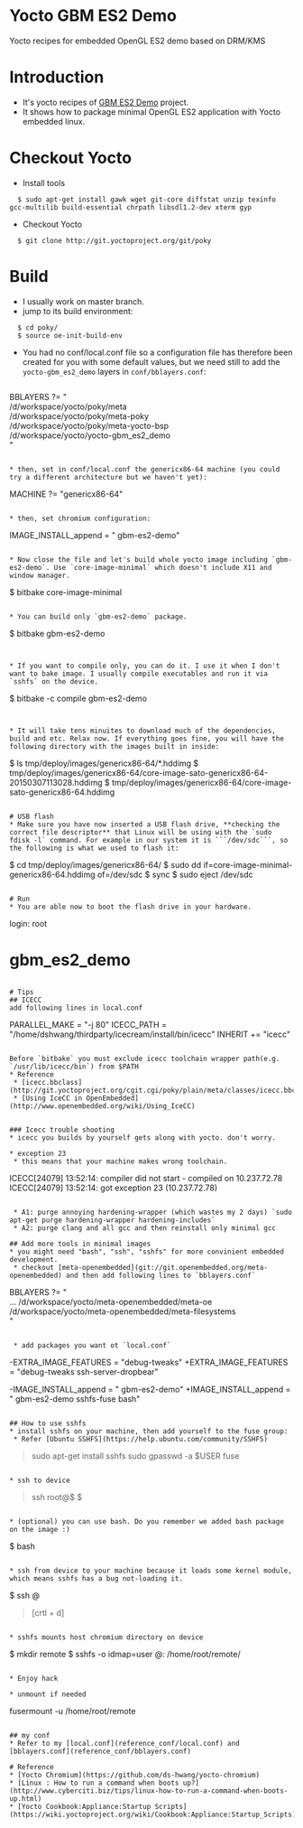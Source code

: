 # Yocto GBM ES2 Demo
Yocto recipes for embedded OpenGL ES2 demo based on DRM/KMS

# Introduction

* It's yocto recipes of [GBM ES2 Demo](https://github.com/ds-hwang/gbm_es2_demo) project.
* It shows how to package minimal OpenGL ES2 application with Yocto embedded linux.

# Checkout Yocto
* Install tools

```
  $ sudo apt-get install gawk wget git-core diffstat unzip texinfo gcc-multilib build-essential chrpath libsdl1.2-dev xterm gyp
```

* Checkout Yocto

```
  $ git clone http://git.yoctoproject.org/git/poky
```

# Build
* I usually work on master branch.
* jump to its build environment:

```
  $ cd poky/
  $ source oe-init-build-env

```

* You had no conf/local.conf file so a configuration file has therefore been created for you with some default values, but we need still to add the `yocto-gbm_es2_demo` layers in `conf/bblayers.conf`:

  ```
BBLAYERS ?= " \
  /d/workspace/yocto/poky/meta \
  /d/workspace/yocto/poky/meta-poky \
  /d/workspace/yocto/poky/meta-yocto-bsp \
  /d/workspace/yocto/yocto-gbm_es2_demo \
  "
  ```

* then, set in conf/local.conf the genericx86-64 machine (you could try a different architecture but we haven't yet):

```
MACHINE ?= "genericx86-64"
```

* then, set chromium configuration:

```
IMAGE_INSTALL_append = " gbm-es2-demo"
```

* Now close the file and let's build whole yocto image including `gbm-es2-demo`. Use `core-image-minimal` which doesn't include X11 and window manager.
```
  $ bitbake core-image-minimal
```

* You can build only `gbm-es2-demo` package.
```
  $ bitbake gbm-es2-demo
```


* If you want to compile only, you can do it. I use it when I don't want to bake image. I usually compile executables and run it via `sshfs` on the device.
```
  $ bitbake -c compile gbm-es2-demo
```


* It will take tens minuites to download much of the dependencies, build and etc. Relax now. If everything goes fine, you will have the following directory with the images built in inside:
```
  $ ls tmp/deploy/images/genericx86-64/*.hddimg
  $ tmp/deploy/images/genericx86-64/core-image-sato-genericx86-64-20150307113028.hddimg
  $ tmp/deploy/images/genericx86-64/core-image-sato-genericx86-64.hddimg
```

# USB flash
* Make sure you have now inserted a USB flash drive, **checking the correct file descriptor** that Linux will be using with the `sudo fdisk -l` command. For example in our system it is ```/dev/sdc```, so the following is what we used to flash it:
```
  $ cd tmp/deploy/images/genericx86-64/
  $ sudo dd if=core-image-minimal-genericx86-64.hddimg of=/dev/sdc
  $ sync 
  $ sudo eject /dev/sdc
```

# Run
* You are able now to boot the flash drive in your hardware.
```
login: root
# gbm_es2_demo
```

# Tips
## ICECC
add following lines in local.conf
```
PARALLEL_MAKE = "-j 80"
ICECC_PATH = "/home/dshwang/thirdparty/icecream/install/bin/icecc"
INHERIT += "icecc"
```

Before `bitbake` you must exclude icecc toolchain wrapper path(e.g. `/usr/lib/icecc/bin`) from $PATH
* Reference
 * [icecc.bbclass](http://git.yoctoproject.org/cgit.cgi/poky/plain/meta/classes/icecc.bbclass)
 * [Using IceCC in OpenEmbedded](http://www.openembedded.org/wiki/Using_IceCC)


### Icecc trouble shooting
* icecc you builds by yourself gets along with yocto. don't worry.

* exception 23
 * this means that your machine makes wrong toolchain.
```
ICECC[24079] 13:52:14: compiler did not start - compiled on 10.237.72.78
ICECC[24079] 13:52:14: got exception 23 (10.237.72.78) 
```

 * A1: purge annoying hardening-wrapper (which wastes my 2 days) `sudo apt-get purge hardening-wrapper hardening-includes`
 * A2: purge clang and all gcc and then reinstall only minimal gcc

## Add more tools in minimal images
* you might need "bash", "ssh", "sshfs" for more convinient embedded development.
 * checkout [meta-openembedded](git://git.openembedded.org/meta-openembedded) and then add following lines to `bblayers.conf`
```
BBLAYERS ?= " \
   ...
  /d/workspace/yocto/meta-openembedded/meta-oe \
  /d/workspace/yocto/meta-openembedded/meta-filesystems \
  "
```

 * add packages you want ot `local.conf`
```
-EXTRA_IMAGE_FEATURES = "debug-tweaks"
+EXTRA_IMAGE_FEATURES = "debug-tweaks ssh-server-dropbear"

-IMAGE_INSTALL_append = " gbm-es2-demo"
+IMAGE_INSTALL_append = " gbm-es2-demo sshfs-fuse bash"

```

## How to use sshfs
* install sshfs on your machine, then add yourself to the fuse group:
 * Refer [Ubuntu SSHFS](https://help.ubuntu.com/community/SSHFS)
```
> sudo apt-get install sshfs
> sudo gpasswd -a $USER fuse
```

* ssh to device
```
> ssh root@$<YOCTOURL>
$
```

* (optional) you can use bash. Do you remember we added bash package on the image :)
```
$ bash
```

* ssh from device to your machine because it loads some kernel module, which means sshfs has a bug not-loading it.
```
$ ssh <ID>@<HOST>
> [crtl + d]
```

* sshfs mounts host chromium directory on device
```
$ mkdir remote
$ sshfs -o idmap=user <ID>@<HOST>:<chromium path> /home/root/remote/
```

* Enjoy hack

* unmount if needed
```
fusermount -u /home/root/remote
```

## my conf
* Refer to my [local.conf](reference_conf/local.conf) and [bblayers.conf](reference_conf/bblayers.conf)

# Reference
* [Yocto Chromium](https://github.com/ds-hwang/yocto-chromium)
* [Linux : How to run a command when boots up?](http://www.cyberciti.biz/tips/linux-how-to-run-a-command-when-boots-up.html)
* [Yocto Cookbook:Appliance:Startup Scripts](https://wiki.yoctoproject.org/wiki/Cookbook:Appliance:Startup_Scripts)